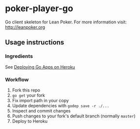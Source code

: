 poker-player-go
===============

Go client skeleton for Lean Poker. For more information visit: http://leanpoker.org 

## Usage instructions

### Ingredients

See [Deploying Go Apps on Heroku](https://devcenter.heroku.com/articles/deploying-go#prerequisites)

### Workflow

1. Fork this repo
2. `go get` your fork
3. Fix import path in your copy
4. Update dependencies with `godep save -r ./...`
5. Inspect and commit changes
6. Push changes to your fork's default branch (normally `master`)
7. Deploy to Heroku
